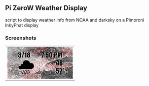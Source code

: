 <h2>Pi ZeroW Weather Display</h2>
<p>script to display weather info from NOAA and darksky on a Pimoroni InkyPhat display</p>
<h3>Screenshots</h3>
<table>
	<tr>
		<td colspan="2">
			<img src="/images/pz-weather.png" width="212" height="104"/>
		</td>
	</tr>
</table>